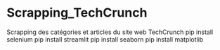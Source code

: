 # Scrapping_TechCrunch
Scrapping des catégories et articles du site web TechCrunch 
pip install selenium
pip install streamlit
pip install seaborn
pip install matplotlib
